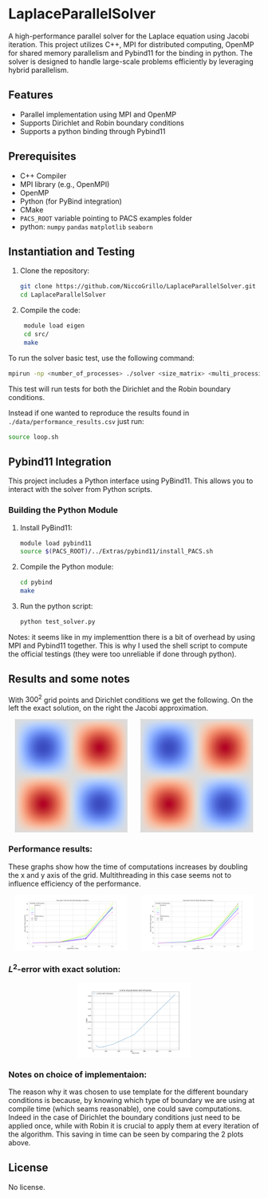 # LaplaceParallelSolver
A high-performance parallel solver for the Laplace equation using Jacobi iteration. This project utilizes C++, MPI for distributed computing, OpenMP for shared memory parallelism and Pybind11 for the binding in python. The solver is designed to handle large-scale problems efficiently by leveraging hybrid parallelism.


## Features

- Parallel implementation using MPI and OpenMP
- Supports Dirichlet and Robin boundary conditions
- Supports a python binding through Pybind11


## Prerequisites
- C++ Compiler
- MPI library (e.g., OpenMPI)
- OpenMP
- Python (for PyBind integration)
- CMake
- `PACS_ROOT` variable pointing to PACS examples folder
- python: `numpy` `pandas` `matplotlib` `seaborn`

## Instantiation and Testing

1. Clone the repository:
   ```sh
   git clone https://github.com/NiccoGrillo/LaplaceParallelSolver.git
   cd LaplaceParallelSolver 
   ```


2. Compile the code:
   ```sh
    module load eigen
    cd src/
    make
   ```


To run the solver basic test, use the following command:
```sh
mpirun -np <number_of_processes> ./solver <size_matrix> <multi_processing[bool]>
```

This test will run tests for both the Dirichlet and the Robin boundary conditions. 

Instead if one wanted to reproduce the results found in `./data/performance_results.csv` just run:
```sh
source loop.sh
```


## Pybind11 Integration

This project includes a Python interface using PyBind11. This allows you to interact with the solver from Python scripts.

### Building the Python Module

1. Install PyBind11:
   ```sh
   module load pybind11
   source $(PACS_ROOT)/../Extras/pybind11/install_PACS.sh
   ```

2. Compile the Python module:
   ```sh
   cd pybind
   make
   ```
3. Run the python script:
    ```sh
    python test_solver.py
    ```
Notes: it seems like in my implementtion there is a bit of overhead by using MPI and Pybind11 together. This is why I used the shell script to compute the official testings (they were too unreliable if done through python).


## Results and some notes
With $300^2$ grid points and Dirichlet conditions we get the following. On the left the exact solution, on the right the Jacobi approximation. 

<div style="display: flex; justify-content: space-around;">
    <img src="./data/exact_solution.png" alt="Exact Solution" width="45%">
    <img src="./data/solution_dirichlet.png" alt="Approximate Solution" width="45%">
</div>

### Performance results:
These graphs show how the time of computations increases by doubling the x and y axis of the grid. Multithreading in this case seems not to influence efficiency of the performance. 
<div style="display: flex; justify-content: space-around;">
    <img src="./data/exec_time_dirichlet.png" alt="Exact Solution" width="45%" height = "30%">
    <img src="./data/exec_time_robin.png" alt="Approximate Solution" width="45%" height = "30%">
</div>

### $L^2$-error with exact solution:

<div style="display: flex; justify-content: space-around;">
    <img src="./data/l2_error.png" alt="Exact Solution" width="45%" height = "30%">
</div>


### Notes on choice of implementaion:
The reason why it was chosen to use template for the different boundary conditions is because, by knowing which type of boundary we are using at compile time (which seams reasonable), one could save computations. Indeed in the case of Dirichlet the boundary conditions just need to be applied once, while with Robin it is crucial to apply them at every iteration of the algorithm.
This saving in time can be seen by comparing the 2 plots above. 

## License
No license.